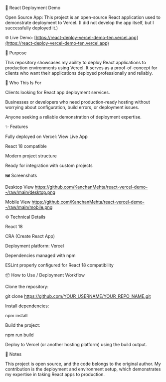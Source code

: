 🚀 React Deployment Demo

Open Source App: This project is an open-source React application used to demonstrate deployment to Vercel. (I did not develop the app itself, but I successfully deployed it.)

🌐 Live Demo: [https://react-deploy-vercel-demo-ten.vercel.app](https://react-deploy-vercel-demo-ten.vercel.app)

🎯 Purpose

This repository showcases my ability to deploy React applications to production environments using Vercel. It serves as a proof-of-concept for clients who want their applications deployed professionally and reliably.

👥 Who This Is For

Clients looking for React app deployment services.

Businesses or developers who need production-ready hosting without worrying about configuration, build errors, or deployment issues.

Anyone seeking a reliable demonstration of deployment expertise.

✨ Features

Fully deployed on Vercel: View Live App

React 18 compatible

Modern project structure

Ready for integration with custom projects

🖼 Screenshots

Desktop View https://github.com/KanchanMehta/react-vercel-demo--/raw/main/desktop.png

Mobile View https://github.com/KanchanMehta/react-vercel-demo--/raw/main/mobile.png


⚙️ Technical Details

React 18

CRA (Create React App)

Deployment platform: Vercel

Dependencies managed with npm

ESLint properly configured for React 18 compatibility

📦 How to Use / Deployment Workflow

Clone the repository:

git clone https://github.com/YOUR_USERNAME/YOUR_REPO_NAME.git

Install dependencies:

npm install

Build the project:

npm run build

Deploy to Vercel (or another hosting platform) using the build output.

📝 Notes

This project is open source, and the code belongs to the original author. My contribution is the deployment and environment setup, which demonstrates my expertise in taking React apps to production.
